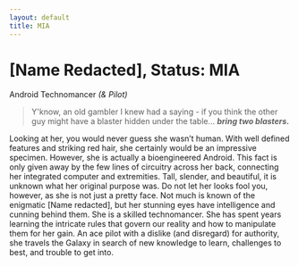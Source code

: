 ```yaml
---
layout: default
title: MIA
---
```

# [Name Redacted], Status: MIA
Android Technomancer *(& Pilot)*

>Y'know, an old gambler I knew had a saying - if you think the other guy might have a blaster hidden under the table... ***bring two blasters.***

Looking at her, you would never guess she wasn’t human. With well defined features and striking red hair, she certainly would be an impressive specimen. However, she is actually a bioengineered Android. This fact is only given away by the few lines of circuitry across her back, connecting her integrated computer and extremities. Tall, slender, and beautiful, it is unknown what her original purpose was. Do not let her looks fool you, however, as she is not just a pretty face. Not much is known of the enigmatic [Name redacted], but her stunning eyes have intelligence and cunning behind them. She is a skilled technomancer. She has spent years learning the intricate rules that  govern our reality and how to manipulate them for her gain. An ace pilot with a dislike (and disregard) for authority, she travels the Galaxy in search of new knowledge to learn, challenges to best, and trouble to get into.
